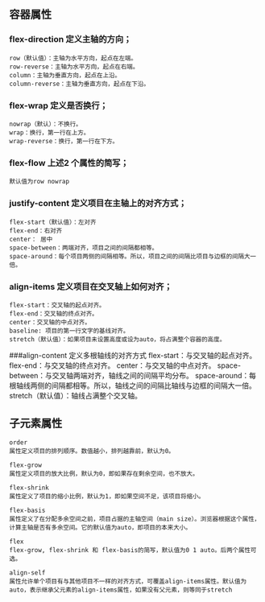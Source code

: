 ## 容器属性

### flex-direction 定义主轴的方向；
    row（默认值）：主轴为水平方向，起点在左端。
    row-reverse：主轴为水平方向，起点在右端。
    column：主轴为垂直方向，起点在上沿。
    column-reverse：主轴为垂直方向，起点在下沿。
### flex-wrap 定义是否换行；
    nowrap（默认）：不换行。
    wrap：换行，第一行在上方。
    wrap-reverse：换行，第一行在下方。
    
### flex-flow 上述2 个属性的简写；
    默认值为row nowrap
    
### justify-content 定义项目在主轴上的对齐方式；
    flex-start（默认值）：左对齐
    flex-end：右对齐
    center： 居中
    space-between：两端对齐，项目之间的间隔都相等。
    space-around：每个项目两侧的间隔相等。所以，项目之间的间隔比项目与边框的间隔大一倍。

### align-items 定义项目在交叉轴上如何对齐；
    flex-start：交叉轴的起点对齐。
    flex-end：交叉轴的终点对齐。
    center：交叉轴的中点对齐。
    baseline: 项目的第一行文字的基线对齐。
    stretch（默认值）：如果项目未设置高度或设为auto，将占满整个容器的高度。

###align-content 定义多根轴线的对齐方式
    flex-start：与交叉轴的起点对齐。
    flex-end：与交叉轴的终点对齐。
    center：与交叉轴的中点对齐。
    space-between：与交叉轴两端对齐，轴线之间的间隔平均分布。
    space-around：每根轴线两侧的间隔都相等。所以，轴线之间的间隔比轴线与边框的间隔大一倍。
    stretch（默认值）：轴线占满整个交叉轴。
    
## 子元素属性
    order
    属性定义项目的排列顺序。数值越小，排列越靠前，默认为0。
    
    flex-grow
    属性定义项目的放大比例，默认为0，即如果存在剩余空间，也不放大。
    
    flex-shrink
    属性定义了项目的缩小比例，默认为1，即如果空间不足，该项目将缩小。
    
    flex-basis
    属性定义了在分配多余空间之前，项目占据的主轴空间（main size）。浏览器根据这个属性，计算主轴是否有多余空间。它的默认值为auto，即项目的本来大小。
    
    flex
    flex-grow, flex-shrink 和 flex-basis的简写，默认值为0 1 auto。后两个属性可选。
   
    align-self
    属性允许单个项目有与其他项目不一样的对齐方式，可覆盖align-items属性。默认值为auto，表示继承父元素的align-items属性，如果没有父元素，则等同于stretch